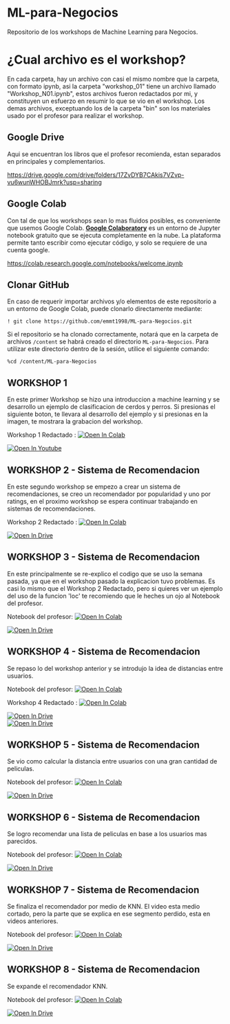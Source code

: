 # ML-para-Negocios
Repositorio de los workshops de Machine Learning para Negocios.

# ¿Cual archivo es el workshop?
En cada carpeta, hay un archivo con casi el mismo nombre que la carpeta, con formato ipynb, asi la carpeta "workshop_01" tiene un archivo llamado "Workshop_N01.ipynb", estos archivos fueron redactados por mi, y constituyen un esfuerzo en resumir lo que se vio en el workshop.
Los demas archivos, exceptuando los de la carpeta "bin" son los materiales usado por el profesor para realizar el workshop.

## Google Drive
Aqui se encuentran los libros que el profesor recomienda, estan separados en principales y complementarios.

https://drive.google.com/drive/folders/17ZvDYB7CAkis7VZvp-vu6wunWHOBJmrk?usp=sharing
## Google Colab
Con tal de que los workshops sean lo mas fluidos posibles, es conveniente que usemos Google Colab. [**Google Colaboratory**](https://colab.research.google.com/notebooks/welcome.ipynb) es un entorno de Jupyter notebook gratuito que se ejecuta completamente en la nube. La plataforma permite tanto escribir como ejecutar código, y solo se requiere de una cuenta google.

https://colab.research.google.com/notebooks/welcome.ipynb

## Clonar GitHub
En caso de requerir importar archivos y/o elementos de este repositorio a un entorno de Google Colab, puede clonarlo directamente mediante:

`! git clone https://github.com/emmt1998/ML-para-Negocios.git`

Si el repositorio se ha clonado correctamente, notará que en la carpeta de archivos `/content` se habrá creado el directorio `ML-para-Negocios`. Para utilizar este directorio dentro de la sesión, utilice el siguiente comando:

`%cd /content/ML-para-Negocios`

## WORKSHOP 1
En este primer Workshop se hizo una introduccion a machine learning y se desarrollo un ejemplo de clasificacion de cerdos y perros.
Si presionas el siguiente boton, te llevara al desarrollo del ejemplo y si presionas en la imagen, te mostrara la grabacion del workshop.

Workshop 1 Redactado : [![Open In Colab](https://colab.research.google.com/assets/colab-badge.svg)](https://colab.research.google.com/github/emmt1998/ML-para-Negocios/blob/main/workshop_01/Workshop_N01.ipynb)

[![Open In Youtube](https://raw.githubusercontent.com/emmt1998/ML-para-Negocios/main/workshop_01/bin/wk1.png)](https://youtu.be/ntLB2bk-RQ8)  

## WORKSHOP 2 - Sistema de Recomendacion
En este segundo workshop se empezo a crear un sistema de recomendaciones, se creo un recomendador por popularidad y uno por ratings, en el proximo workshop se espera continuar trabajando en sistemas de recomendaciones.

Workshop 2 Redactado : [![Open In Colab](https://colab.research.google.com/assets/colab-badge.svg)](https://colab.research.google.com/github/emmt1998/ML-para-Negocios/blob/main/workshop_02/Workshop_N02.ipynb)

[![Open In Drive](https://raw.githubusercontent.com/emmt1998/ML-para-Negocios/main/workshop_02/bin/wk2.jpg)](https://drive.google.com/file/d/1i7b2y_T8lXUk9jdDlgikyqFqF3y3I_y6/view)  

## WORKSHOP 3 - Sistema de Recomendacion
En este principalmente se re-explico el codigo que se uso la semana pasada, ya que en el workshop pasado la explicacion tuvo problemas.
Es casi lo mismo que el Workshop 2 Redactado, pero si quieres ver un ejemplo del uso de la funcion 'loc' te recomiendo que le heches un ojo al Notebook del profesor.

Notebook del profesor: [![Open In Colab](https://colab.research.google.com/assets/colab-badge.svg)](https://colab.research.google.com/github/emmt1998/ML-para-Negocios/blob/main/workshop_03/Introducion_Recomendacion.ipynb)

[![Open In Drive](https://raw.githubusercontent.com/emmt1998/ML-para-Negocios/main/workshop_03/bin/wk3.jpg)](https://drive.google.com/file/d/1eOfeDEUKGVEPivehROl79MzsKGf4NRJ6/view)  

## WORKSHOP 4 - Sistema de Recomendacion
Se repaso lo del workshop anterior y se introdujo la idea de distancias entre usuarios.

Notebook del profesor: [![Open In Colab](https://colab.research.google.com/assets/colab-badge.svg)](https://colab.research.google.com/github/emmt1998/ML-para-Negocios/blob/main/workshop_04/Introducion_Recomendacion.ipynb)

Workshop 4 Redactado : [![Open In Colab](https://colab.research.google.com/assets/colab-badge.svg)](https://colab.research.google.com/github/emmt1998/ML-para-Negocios/blob/main/workshop_04/Workshop_N04.ipynb)

[![Open In Drive](https://raw.githubusercontent.com/emmt1998/ML-para-Negocios/main/workshop_04/bin/wk4-1.png)](https://drive.google.com/file/d/1iE2Irtxuq5Pm3yQRVe8vW0gnajuTsYzR/view)  
[![Open In Drive](https://raw.githubusercontent.com/emmt1998/ML-para-Negocios/main/workshop_04/bin/wk4-2.png)](https://drive.google.com/file/d/1V8NeOeVGg-qtB6BROBTbvJuaRkq8RJgX/view)

## WORKSHOP 5 - Sistema de Recomendacion
Se vio como calcular la distancia entre usuarios con una gran cantidad de peliculas.

Notebook del profesor: [![Open In Colab](https://colab.research.google.com/assets/colab-badge.svg)](https://colab.research.google.com/github/emmt1998/ML-para-Negocios/blob/main/workshop_05/Introducion_Recomendacion.ipynb)

[![Open In Drive](https://raw.githubusercontent.com/emmt1998/ML-para-Negocios/main/workshop_05/bin/wk5.png)](https://drive.google.com/file/d/19MYvjT2obebS7t00YQs25q4zzBszau45/view)  

## WORKSHOP 6 - Sistema de Recomendacion
Se logro recomendar una lista de peliculas en base a los usuarios mas parecidos.

Notebook del profesor: [![Open In Colab](https://colab.research.google.com/assets/colab-badge.svg)](https://colab.research.google.com/github/emmt1998/ML-para-Negocios/blob/main/workshop_06/Introducción_Recomendación.ipynb)

[![Open In Drive](https://raw.githubusercontent.com/emmt1998/ML-para-Negocios/main/workshop_06/bin/wk-6.jpg)](https://drive.google.com/file/d/1rNbK_Sb0BJD_NZMgd28fTiN3xzZ_7dkq/view)  

## WORKSHOP 7 - Sistema de Recomendacion

Se finaliza el recomendador por medio de KNN.
El video esta medio cortado, pero la parte que se explica en ese segmento perdido, esta en videos anteriores.

Notebook del profesor: [![Open In Colab](https://colab.research.google.com/assets/colab-badge.svg)](https://colab.research.google.com/github/emmt1998/ML-para-Negocios/blob/main/workshop_07/Introducción_Recomendación.ipynb)

[![Open In Drive](https://raw.githubusercontent.com/emmt1998/ML-para-Negocios/main/workshop_07/bin/wk7.jpg)](https://drive.google.com/file/d/1kt_SpeKwNr9lkPhEDcUkD2HbyurTensL/view) 

## WORKSHOP 8 - Sistema de Recomendacion

Se expande el recomendador KNN.

Notebook del profesor: [![Open In Colab](https://colab.research.google.com/assets/colab-badge.svg)](https://colab.research.google.com/github/emmt1998/ML-para-Negocios/blob/main/workshop_08/Introducción_Recomendación.ipynb)

[![Open In Drive](https://raw.githubusercontent.com/emmt1998/ML-para-Negocios/main/workshop_08/bin/wk8.jpg)](https://drive.google.com/file/d/1pczgwXyI6dWWVAvUyaIZn2vf1ptUBXBs/view)  

